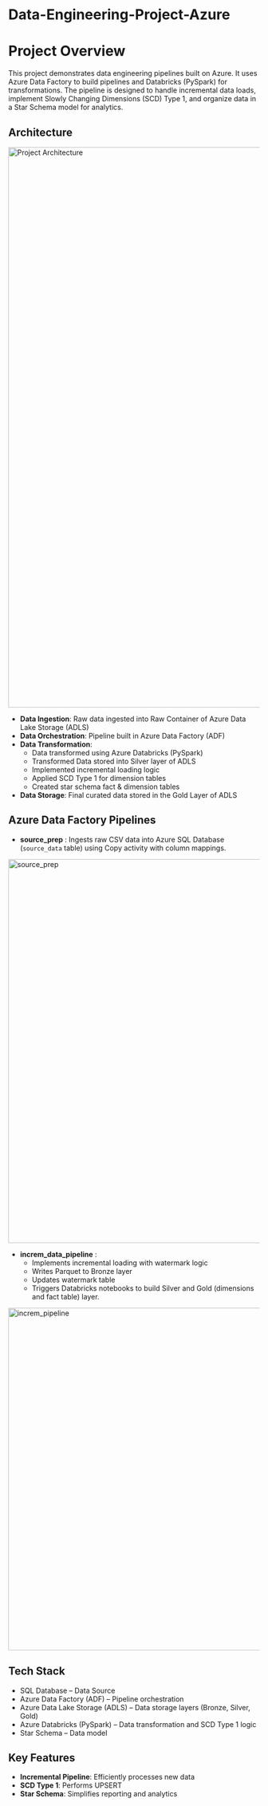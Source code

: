 # Data-Engineering-Project-Azure
# Project Overview 
This project demonstrates data engineering pipelines built on Azure. It uses Azure Data Factory to build pipelines and Databricks (PySpark) for transformations. The pipeline is designed to handle incremental data loads, implement Slowly Changing Dimensions (SCD) Type 1, and organize data in a Star Schema model for analytics.

##  Architecture  

 <img width="1920" height="1124" alt="Project Architecture" src="https://github.com/user-attachments/assets/2735513a-c935-495d-9133-82f9830471c6" />

- **Data Ingestion**: Raw data ingested into Raw Container of Azure Data Lake Storage (ADLS)  
- **Data Orchestration**: Pipeline built in Azure Data Factory (ADF)  
- **Data Transformation**:  
  - Data transformed using Azure Databricks (PySpark)
  - Transformed Data stored into Silver layer of ADLS
  - Implemented incremental loading logic  
  - Applied SCD Type 1 for dimension tables  
  - Created star schema fact & dimension tables  
- **Data Storage**: Final curated data stored in the Gold Layer of ADLS
  
## Azure Data Factory Pipelines

- **source_prep** : Ingests raw CSV data into Azure SQL Database (`source_data` table) using Copy activity with column mappings.
<img width="1823" height="770" alt="source_prep" src="https://github.com/user-attachments/assets/51f659df-e607-4fbd-a856-0ef35e1851b9" />

- **increm_data_pipeline** :
    -  Implements incremental loading with watermark logic
    -  Writes Parquet to Bronze layer
    -  Updates watermark table
    -  Triggers Databricks notebooks to build Silver and Gold (dimensions and fact table) layer.
<img width="1733" height="687" alt="increm_pipeline" src="https://github.com/user-attachments/assets/3e5a14ab-79c9-4760-acf3-80eef6811de8" />

  
##  Tech Stack  
- SQL Database – Data Source  
- Azure Data Factory (ADF) – Pipeline orchestration  
- Azure Data Lake Storage (ADLS) – Data storage layers (Bronze, Silver, Gold)  
- Azure Databricks (PySpark) – Data transformation and SCD Type 1 logic  
- Star Schema – Data model  

##  Key Features  

- **Incremental Pipeline**: Efficiently processes new data  
- **SCD Type 1**: Performs UPSERT 
- **Star Schema**: Simplifies reporting and analytics  

